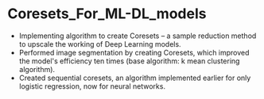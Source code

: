 # Coresets_For_ML-DL_models
*	Implementing algorithm to create Coresets – a sample reduction method to upscale the working of Deep Learning models.
*	Performed image segmentation by creating Coresets, which improved the model's efficiency ten times (base algorithm: k mean clustering algorithm).
*	Created sequential coresets, an algorithm implemented earlier for only logistic regression, now for neural networks.
